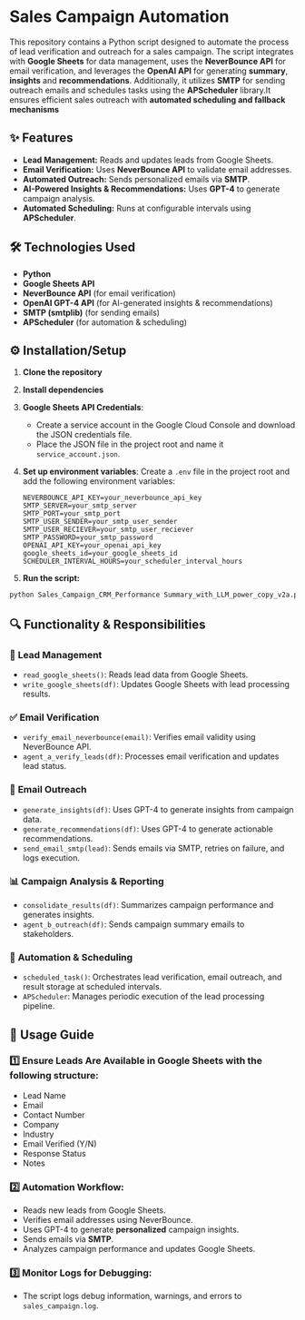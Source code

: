 # Sales Campaign Automation

This repository contains a Python script designed to automate the process of lead verification and outreach for a sales campaign. The script integrates with **Google Sheets** for data management, uses the **NeverBounce API** for email verification, and leverages the **OpenAI API** for generating **summary**, **insights** and **recommendations**. Additionally, it utilizes **SMTP** for sending outreach emails and schedules tasks using the **APScheduler** library.It ensures efficient sales outreach with **automated scheduling and fallback mechanisms**

## ✨ Features

* **Lead Management:** Reads and updates leads from Google Sheets.
* **Email Verification:** Uses **NeverBounce API** to validate email addresses.
* **Automated Outreach:** Sends personalized emails via **SMTP**.
* **AI-Powered Insights & Recommendations:** Uses **GPT-4** to generate campaign analysis.
* **Automated Scheduling:** Runs at configurable intervals using **APScheduler**.

## 🛠 Technologies Used

* **Python**
* **Google Sheets API**
* **NeverBounce API** (for email verification)
* **OpenAI GPT-4 API** (for AI-generated insights & recommendations)
* **SMTP (smtplib)** (for sending emails)
* **APScheduler** (for automation & scheduling)

## ⚙️ Installation/Setup

1. **Clone the repository**
2. **Install dependencies**
3. **Google Sheets API Credentials**:

   - Create a service account in the Google Cloud Console and download the JSON credentials file.
   - Place the JSON file in the project root and name it `service_account.json`.
4. **Set up environment variables**:
   Create a `.env` file in the project root and add the following environment variables:

   ```env
   NEVERBOUNCE_API_KEY=your_neverbounce_api_key
   SMTP_SERVER=your_smtp_server
   SMTP_PORT=your_smtp_port
   SMTP_USER_SENDER=your_smtp_user_sender
   SMTP_USER_RECIEVER=your_smtp_user_reciever
   SMTP_PASSWORD=your_smtp_password
   OPENAI_API_KEY=your_openai_api_key
   google_sheets_id=your_google_sheets_id
   SCHEDULER_INTERVAL_HOURS=your_scheduler_interval_hours
   ```
5. **Run the script:**

```python
python Sales_Campaign_CRM_Performance Summary_with_LLM_power_copy_v2a.py
```

## 🔍 Functionality & Responsibilities

### 📂 **Lead Management**

* `read_google_sheets()`: Reads lead data from Google Sheets.
* `write_google_sheets(df)`: Updates Google Sheets with lead processing results.

### ✅ **Email Verification**

* `verify_email_neverbounce(email)`: Verifies email validity using NeverBounce API.
* `agent_a_verify_leads(df)`: Processes email verification and updates lead status.

### 📧 **Email Outreach**

* `generate_insights(df)`: Uses GPT-4 to generate insights from campaign data.
* `generate_recommendations(df)`: Uses GPT-4 to generate actionable recommendations.
* `send_email_smtp(lead)`: Sends emails via SMTP, retries on failure, and logs execution.

### 📊 **Campaign Analysis & Reporting**

* `consolidate_results(df)`: Summarizes campaign performance and generates insights.
* `agent_b_outreach(df)`: Sends campaign summary emails to stakeholders.

### 🔄 **Automation & Scheduling**

* `scheduled_task()`: Orchestrates lead verification, email outreach, and result storage at scheduled intervals.
* `APScheduler`: Manages periodic execution of the lead processing pipeline.

## 📌 Usage Guide

### 1️⃣ **Ensure Leads Are Available** in Google Sheets with the following structure:

* Lead Name
* Email
* Contact Number
* Company
* Industry
* Email Verified (Y/N)
* Response Status
* Notes

### 2️⃣ **Automation Workflow:**

* Reads new leads from Google Sheets.
* Verifies email addresses using NeverBounce.
* Uses GPT-4 to generate **personalized** campaign insights.
* Sends emails via **SMTP**.
* Analyzes campaign performance and updates Google Sheets.

### 3️⃣ Monitor Logs for Debugging:

* The script logs debug information, warnings, and errors to `sales_campaign.log`.
